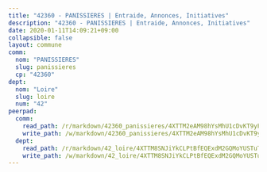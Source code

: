 ```yaml
---
title: "42360 - PANISSIERES | Entraide, Annonces, Initiatives"
description: "42360 - PANISSIERES | Entraide, Annonces, Initiatives"
date: 2020-01-11T14:09:21+09:00
collapsible: false
layout: commune
comm:
  nom: "PANISSIERES"
  slug: panissieres
  cp: "42360"
dept:
  nom: "Loire"
  slug: loire
  num: "42"
peerpad:
  comm:
    read_path: /r/markdown/42360_panissieres/4XTTM2eAM98hYsMhU1cDvKT9yFwEqibLKwkCbZYEDo3LoJrbE
    write_path: /w/markdown/42360_panissieres/4XTTM2eAM98hYsMhU1cDvKT9yFwEqibLKwkCbZYEDo3LoJrbE-K3TgUhpMNJ2gP5GxNRJiLk5koqMFBVXPEeeiYShQkCqD8CFFdcqwTaT27Pjhs2QHbGoTgPFsvqxnQspWn3RxABsXHGM9UG2h6U3EJyQkkHBynC5cY5eGRWQcKTaFftGX2jdbCuDn
  dept:
    read_path: /r/markdown/42_loire/4XTTM8SNJiYkCLPtBfEQExdM2GQMoYUSTuTytLrQfQVaaYJeW
    write_path: /w/markdown/42_loire/4XTTM8SNJiYkCLPtBfEQExdM2GQMoYUSTuTytLrQfQVaaYJeW-K3TgUi5YJecchkttgL3M6Pu99u8hH2akRrHDb4XXZXATCvGiyzrNbe23fQbzNYiKWDR2re6vQN4Gxv5BQ2dayjGg1AqxtpHRtgi6cm74UeqjVtXM2ZJFa6mvBKTRc4s3X6tJYycN
---
```


